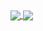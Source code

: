 <a href="https://github.com/anuraghazra/github-readme-stats">
  <img align="center" src="https://github-readme-stats-jet-seven.vercel.app/api?username=hunterlarco&show=reviews&show_icons=true&rank_icon=percentile&include_all_commits=true" />
</a>
<a href="https://github.com/anuraghazra/github-readme-stats">
  <img align="center" src="https://github-readme-stats-jet-seven.vercel.app/api/top-langs/?username=hunterlarco&layout=compact&hide=python" />
</a>
